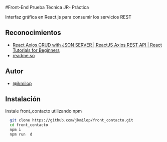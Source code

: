 #Front-End Prueba Técnica JR- Práctica

Interfaz gráfica en React.js para consumir los servicios REST


## Reconocimientos

 - [React Axios CRUD with JSON SERVER | ReactJS Axios REST API | React Tutorials for Beginners](https://www.youtube.com/watch?v=59z1_3-vTOk&t=1264s&ab_channel=DipeshMalvia)
 - [readme.so](https://readme.so/editor)
 
## Autor

- [@jkmilop](https://www.github.com/jkmilop)


## Instalación


Instale front_contacto utilizando npm

```bash
  git clone https://github.com/jkmilop/front_contacto.git
  cd front_contacto
  npm i
  npm run  d
```
    
